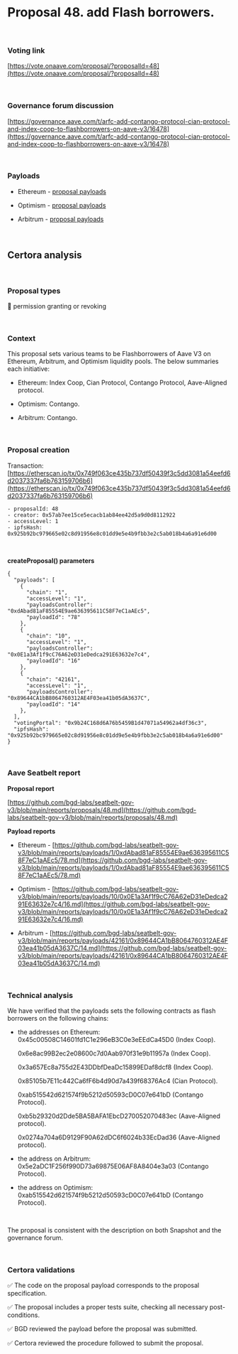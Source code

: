 # Proposal 48. add Flash borrowers.

<br>

### Voting link

[https://vote.onaave.com/proposal/?proposalId=48](https://vote.onaave.com/proposal/?proposalId=48)

<br>

### Governance forum discussion

[https://governance.aave.com/t/arfc-add-contango-protocol-cian-protocol-and-index-coop-to-flashborrowers-on-aave-v3/16478](https://governance.aave.com/t/arfc-add-contango-protocol-cian-protocol-and-index-coop-to-flashborrowers-on-aave-v3/16478)

<br>

### Payloads

* Ethereum - [proposal payloads](https://etherscan.io/address/0x8853c5213ed32cc312c4577fed8AB1BA97CE3F8D#code#F1#L1)

* Optimism - [proposal payloads](https://optimistic.etherscan.io/address/0xE7F84fb0E329aBd1d06Bdc576F14Cff00eFA4A66#code#F1#L1)

* Arbitrum - [proposal payloads](https://arbiscan.io/address/0x2D007603d02d7ab8E58FBBf89d46a8F9c50D1aa7#code#F1#L1)

<br>

## Certora analysis

<br>

### Proposal types

:handshake: permission granting or revoking

<br>

### Context

This proposal sets various teams to be Flashborrowers of Aave V3 on Ethereum, Arbitrum, and Optimism liquidity pools. The below summaries each initiative:
- Ethereum:
    Index Coop, Cian Protocol, Contango Protocol, Aave-Aligned protocol.

- Optimism:
    Contango.

- Arbitrum:
    Contango.

<br>

### Proposal creation

Transaction: [https://etherscan.io/tx/0x749f063ce435b737df50439f3c5dd3081a54eefd6d2037337fa6b763159706b6](https://etherscan.io/tx/0x749f063ce435b737df50439f3c5dd3081a54eefd6d2037337fa6b763159706b6)

```
- proposalId: 48
- creator: 0x57ab7ee15ce5ecacb1ab84ee42d5a9d0d8112922
- accessLevel: 1
- ipfsHash: 0x925b92bc979665e02c8d91956e8c01dd9e5e4b9fbb3e2c5ab018b4a6a91e6d00
```

<br>

**createProposal() parameters**

```
{
  "payloads": [ 
    { 
      "chain": "1", 
      "accessLevel": "1", 
      "payloadsController": "0xdAbad81aF85554E9ae636395611C58F7eC1aAEc5", 
      "payloadId": "78" 
    }, 
    { 
      "chain": "10", 
      "accessLevel": "1", 
      "payloadsController": "0x0E1a3Af1f9cC76A62eD31eDedca291E63632e7c4", 
      "payloadId": "16" 
    }, 
    { 
      "chain": "42161", 
      "accessLevel": "1", 
      "payloadsController": "0x89644CA1bB8064760312AE4F03ea41b05dA3637C", 
      "payloadId": "14" 
    }, 
  ], 
  "votingPortal": "0x9b24C168d6A76b5459B1d47071a54962a4df36c3", 
  "ipfsHash": "0x925b92bc979665e02c8d91956e8c01dd9e5e4b9fbb3e2c5ab018b4a6a91e6d00" 
}
```

<br>

### Aave Seatbelt report

**Proposal report**

[https://github.com/bgd-labs/seatbelt-gov-v3/blob/main/reports/proposals/48.md](https://github.com/bgd-labs/seatbelt-gov-v3/blob/main/reports/proposals/48.md)

**Payload reports**

* Ethereum - [https://github.com/bgd-labs/seatbelt-gov-v3/blob/main/reports/payloads/1/0xdAbad81aF85554E9ae636395611C58F7eC1aAEc5/78.md](https://github.com/bgd-labs/seatbelt-gov-v3/blob/main/reports/payloads/1/0xdAbad81aF85554E9ae636395611C58F7eC1aAEc5/78.md)

* Optimism - [https://github.com/bgd-labs/seatbelt-gov-v3/blob/main/reports/payloads/10/0x0E1a3Af1f9cC76A62eD31eDedca291E63632e7c4/16.md](https://github.com/bgd-labs/seatbelt-gov-v3/blob/main/reports/payloads/10/0x0E1a3Af1f9cC76A62eD31eDedca291E63632e7c4/16.md)

* Arbitrum - [https://github.com/bgd-labs/seatbelt-gov-v3/blob/main/reports/payloads/42161/0x89644CA1bB8064760312AE4F03ea41b05dA3637C/14.md](https://github.com/bgd-labs/seatbelt-gov-v3/blob/main/reports/payloads/42161/0x89644CA1bB8064760312AE4F03ea41b05dA3637C/14.md)

<br>

### Technical analysis

We have verified that the payloads sets the following contracts as flash borrowers on the following chains:
- the addresses on Ethereum:
    0x45c00508C14601fd1C1e296eB3C0e3eEEdCa45D0 (Index Coop).

    0x6e8ac99B2ec2e08600c7d0Aab970f31e9b11957a (Index Coop).

    0x3a657Ec8a755d2E43DDbfDeaDc15899EDaf8dcf8 (Index Coop).

    0x85105b7E11c442Ca6fF6b4d90d7a439f68376Ac4 (Cian Protocol).

    0xab515542d621574f9b5212d50593cD0C07e641bD (Contango Protocol).

    0xb5b29320d2Dde5BA5BAFA1EbcD270052070483ec (Aave-Aligned protocol).

    0x0274a704a6D9129F90A62dDC6f6024b33EcDad36 (Aave-Aligned protocol).

- the address on Arbitrum:
    0x5e2aDC1F256f990D73a69875E06AF8A8404e3a03 (Contango Protocol).

- the address on Optimism:
    0xab515542d621574f9b5212d50593cD0C07e641bD (Contango Protocol).

<br>

The proposal is consistent with the description on both Snapshot and the governance forum.

<br>

### Certora validations

:white_check_mark: The code on the proposal payload corresponds to the proposal specification.

:white_check_mark: The proposal includes a proper tests suite, checking all necessary post-conditions.

:white_check_mark: BGD reviewed the payload before the proposal was submitted.

:white_check_mark: Certora reviewed the procedure followed to submit the proposal.

